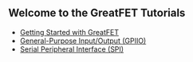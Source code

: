 ## Welcome to the GreatFET Tutorials

* [Getting Started with GreatFET](getting-started)
* [General-Purpose Input/Output (GPIIO)](gpio)
* [Serial Peripheral Interface (SPI)](spi)
